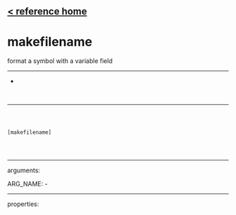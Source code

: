 [< reference home](ceammc_lib.html)
---

# makefilename


format a symbol with a variable field

---

-
<br>


---


```



[makefilename]


            
```

---
arguments:

ARG_NAME: -<br>

---
properties:


